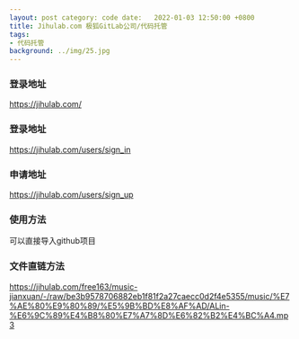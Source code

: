 ```yaml
---
layout: post category: code date:   2022-01-03 12:50:00 +0800
title: Jihulab.com 极狐GitLab公司/代码托管
tags:
- 代码托管
background: ../img/25.jpg
---
```



### 登录地址<br>
https://jihulab.com/

### 登录地址
https://jihulab.com/users/sign_in

### 申请地址
https://jihulab.com/users/sign_up

### 使用方法
可以直接导入github项目

### 文件直链方法
https://jihulab.com/free163/music-jianxuan/-/raw/be3b9578706882eb1f81f2a27caecc0d2f4e5355/music/%E7%AE%80%E9%80%89/%E5%9B%BD%E8%AF%AD/ALin-%E6%9C%89%E4%B8%80%E7%A7%8D%E6%82%B2%E4%BC%A4.mp3